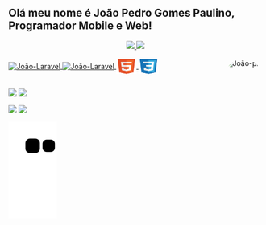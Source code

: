 ## Olá meu nome é João Pedro Gomes Paulino, Programador Mobile e Web!
<div align="center">
  <a href="https://github.com/jojogomes12">
  <img height="180em" src="https://github-readme-stats.vercel.app/api?username=jojogomes12&show_icons=true&theme=darcula&include_all_commits=true&count_private=true"/>
  <img height="180em" src="https://github-readme-stats.vercel.app/api/top-langs/?username=jojogomes12&layout=compact&langs_count=7&theme=darcula"/>
</div>
<div style="display: inline_block"><br>
  <img align="center" alt="João-Laravel" height="30" width="40" src="https://static-00.iconduck.com/assets.00/laravel-icon-497x512-uwybstke.png">
  <img align="center" alt="João-Laravel" height="30" width="40" src="https://static-00.iconduck.com/assets.00/laravel-icon-497x512-uwybstke.png">
  <img align="center" alt="João-HTML" height="30" width="40" src="https://raw.githubusercontent.com/devicons/devicon/master/icons/html5/html5-original.svg">
  <img align="center" alt="João-CSS" height="30" width="40" src="https://raw.githubusercontent.com/devicons/devicon/master/icons/css3/css3-original.svg">
  <img align="right" alt="João-pic" height="150" style="border-radius:50px;" src="https://64.media.tumblr.com/d399df8f60eceeaad289f75804ff8e5a/tumblr_o5bue5GcrB1tgzy56o2_250.gifv">
</div>
  
  ##
 
<div> 
  <a href="https://www.youtube.com/user/piacavas" target="_blank"><img src="https://img.shields.io/badge/YouTube-FF0000?style=for-the-badge&logo=youtube&logoColor=white" target="_blank"></a>
  <a href="https://www.instagram.com/joaoarst" target="_blank"><img src="https://img.shields.io/badge/-Instagram-%23E4405F?style=for-the-badge&logo=instagram&logoColor=white" target="_blank"></a>
 

  <a href = "mailto:joaoecarol39@gmail.com"><img src="https://img.shields.io/badge/Gmail-D14836?style=for-the-badge&logo=gmail&logoColor=white" target="_blank"></a>
  <a href="https://www.linkedin.com/in/jo%C3%A3o-gomes-348706179/" target="_blank"><img src="https://img.shields.io/badge/-LinkedIn-%230077B5?style=for-the-badge&logo=linkedin&logoColor=white" target="_blank"></a> 
 
  ![Snake animation](https://github.com/jojogomes12/jojogomes12/blob/output/github-contribution-grid-snake.svg)
 
</div>
